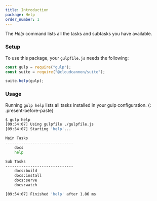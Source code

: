```yaml
---
title: Introduction
package: Help
order_number: 1
---
```


The _Help_ command lists all the tasks and subtasks you have available.

### Setup

To use this package, your `gulpfile.js` needs the following:

```js
const gulp = require("gulp");
const suite = require("@cloudcannon/suite");

suite.help(gulp);
```

### Usage

Running `gulp help` lists all tasks installed in your gulp configuration.
{: .present-before-paste}

```sh
$ gulp help
[09:54:07] Using gulpfile ./gulpfile.js
[09:54:07] Starting 'help'...

Main Tasks
------------------------------
    docs
    help

Sub Tasks
------------------------------
    docs:build
    docs:install
    docs:serve
    docs:watch

[09:54:07] Finished 'help' after 1.86 ms
```